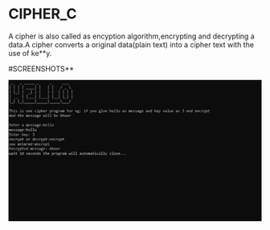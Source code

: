 # CIPHER_C

A cipher is also called as encyption algorithm,encrypting and decrypting a data.A cipher converts a original data(plain text) into a cipher text with the use of ke**y.

#SCREENSHOTS**

![App Screenshot](https://github.com/Ravichandran-J/CIPHER_C/blob/main/screenshots/cipher_screenshot.JPG?raw=True)
